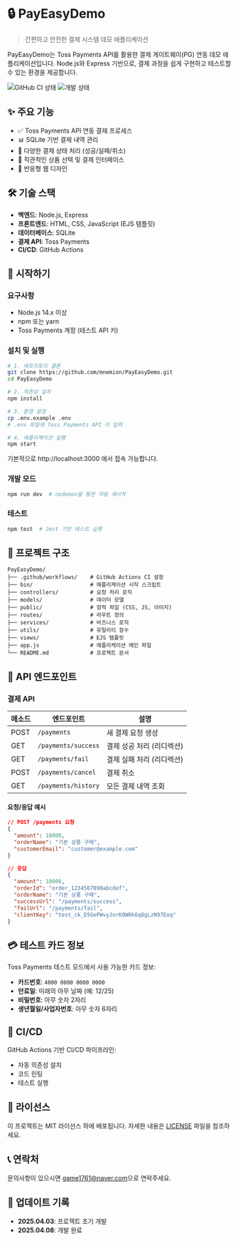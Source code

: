 # 🔒 PayEasyDemo

> 간편하고 안전한 결제 시스템 데모 애플리케이션

PayEasyDemo는 Toss Payments API를 활용한 결제 게이트웨이(PG) 연동 데모 애플리케이션입니다. Node.js와 Express 기반으로, 결제 과정을 쉽게 구현하고 테스트할 수 있는 환경을 제공합니다.

![GitHub CI 상태](https://github.com/mnemion/PayEasyDemo/workflows/CI%20Pipeline/badge.svg)
![개발 상태](https://img.shields.io/badge/개발-완료-brightgreen)

## ✨ 주요 기능

- ✅ Toss Payments API 연동 결제 프로세스
- 📊 SQLite 기반 결제 내역 관리
- 🔄 다양한 결제 상태 처리 (성공/실패/취소)
- 🛒 직관적인 상품 선택 및 결제 인터페이스
- 📱 반응형 웹 디자인

## 🛠️ 기술 스택

- **백엔드**: Node.js, Express
- **프론트엔드**: HTML, CSS, JavaScript (EJS 템플릿)
- **데이터베이스**: SQLite
- **결제 API**: Toss Payments
- **CI/CD**: GitHub Actions

## 🚀 시작하기

### 요구사항

- Node.js 14.x 이상
- npm 또는 yarn
- Toss Payments 계정 (테스트 API 키)

### 설치 및 실행

```bash
# 1. 레포지토리 클론
git clone https://github.com/mnemion/PayEasyDemo.git
cd PayEasyDemo

# 2. 의존성 설치
npm install

# 3. 환경 설정
cp .env.example .env
# .env 파일에 Toss Payments API 키 입력

# 4. 애플리케이션 실행
npm start
```

기본적으로 http://localhost:3000 에서 접속 가능합니다.

### 개발 모드

```bash
npm run dev  # nodemon을 통한 자동 재시작
```

### 테스트

```bash
npm test  # Jest 기반 테스트 실행
```

## 📂 프로젝트 구조

```
PayEasyDemo/
├── .github/workflows/    # GitHub Actions CI 설정
├── bin/                  # 애플리케이션 시작 스크립트
├── controllers/          # 요청 처리 로직
├── models/               # 데이터 모델
├── public/               # 정적 파일 (CSS, JS, 이미지)
├── routes/               # 라우트 정의
├── services/             # 비즈니스 로직
├── utils/                # 유틸리티 함수
├── views/                # EJS 템플릿
├── app.js                # 애플리케이션 메인 파일
└── README.md             # 프로젝트 문서
```

## 📡 API 엔드포인트

### 결제 API

| 메소드 | 엔드포인트 | 설명 |
|--------|------------|------|
| POST | `/payments` | 새 결제 요청 생성 |
| GET | `/payments/success` | 결제 성공 처리 (리디렉션) |
| GET | `/payments/fail` | 결제 실패 처리 (리디렉션) |
| POST | `/payments/cancel` | 결제 취소 |
| GET | `/payments/history` | 모든 결제 내역 조회 |

#### 요청/응답 예시

```json
// POST /payments 요청
{
  "amount": 10000,
  "orderName": "기본 상품 구매",
  "customerEmail": "customer@example.com"
}

// 응답
{
  "amount": 10000,
  "orderId": "order_1234567890abcdef",
  "orderName": "기본 상품 구매",
  "successUrl": "/payments/success",
  "failUrl": "/payments/fail",
  "clientKey": "test_ck_D5GePWvyJnrK0W0k6q8gLzN97Eoq"
}
```

## 💳 테스트 카드 정보

Toss Payments 테스트 모드에서 사용 가능한 카드 정보:
- **카드번호**: `4000 0000 0000 0000`
- **만료일**: 미래의 아무 날짜 (예: 12/25)
- **비밀번호**: 아무 숫자 2자리
- **생년월일/사업자번호**: 아무 숫자 6자리

## 🔄 CI/CD

GitHub Actions 기반 CI/CD 파이프라인:
- 자동 의존성 설치
- 코드 린팅
- 테스트 실행

## 📜 라이선스

이 프로젝트는 MIT 라이선스 하에 배포됩니다. 자세한 내용은 [LICENSE](LICENSE) 파일을 참조하세요.

## 📞 연락처

문의사항이 있으시면 [game1761@naver.com](mailto:game1761@naver.com)으로 연락주세요.

## 📝 업데이트 기록

- **2025.04.03**: 프로젝트 초기 개발
- **2025.04.08**: 개발 완료
